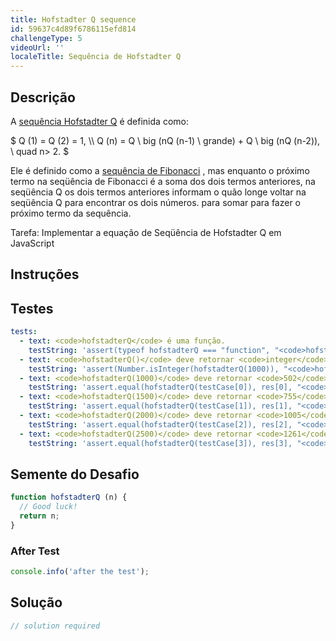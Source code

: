 ```yaml
---
title: Hofstadter Q sequence
id: 59637c4d89f6786115efd814
challengeType: 5
videoUrl: ''
localeTitle: Sequência de Hofstadter Q
---
```


## Descrição
<section id="description"><p> A <a href="https://en.wikipedia.org/wiki/Hofstadter_sequence#Hofstadter_Q_sequence" title="wp: Hofstadter_sequence # Hofstadter_Q_sequence">sequência Hofstadter Q</a> é definida como: </p><p> $ Q (1) = Q (2) = 1, \\ Q (n) = Q \ big (nQ (n-1) \ grande) + Q \ big (nQ (n-2)), \ quad n&gt; 2. $ </p><p> Ele é definido como a <a href="http://rosettacode.org/wiki/Fibonacci sequence" title="Seqüência de Fibonacci">sequência de Fibonacci</a> , mas enquanto o próximo termo na seqüência de Fibonacci é a soma dos dois termos anteriores, na seqüência Q os dois termos anteriores informam o quão longe voltar na seqüência Q para encontrar os dois números. para somar para fazer o próximo termo da sequência. </p> Tarefa: Implementar a equação de Seqüência de Hofstadter Q em JavaScript </section>

## Instruções
<section id="instructions">
</section>

## Testes
<section id='tests'>

```yml
tests:
  - text: <code>hofstadterQ</code> é uma função.
    testString: 'assert(typeof hofstadterQ === "function", "<code>hofstadterQ</code> is a function.");'
  - text: <code>hofstadterQ()</code> deve retornar <code>integer</code>
    testString: 'assert(Number.isInteger(hofstadterQ(1000)), "<code>hofstadterQ()</code> should return <code>integer</code>");'
  - text: <code>hofstadterQ(1000)</code> deve retornar <code>502</code>
    testString: 'assert.equal(hofstadterQ(testCase[0]), res[0], "<code>hofstadterQ(1000)</code> should return <code>502</code>");'
  - text: <code>hofstadterQ(1500)</code> deve retornar <code>755</code>
    testString: 'assert.equal(hofstadterQ(testCase[1]), res[1], "<code>hofstadterQ(1500)</code> should return <code>755</code>");'
  - text: <code>hofstadterQ(2000)</code> deve retornar <code>1005</code>
    testString: 'assert.equal(hofstadterQ(testCase[2]), res[2], "<code>hofstadterQ(2000)</code> should return <code>1005</code>");'
  - text: <code>hofstadterQ(2500)</code> deve retornar <code>1261</code>
    testString: 'assert.equal(hofstadterQ(testCase[3]), res[3], "<code>hofstadterQ(2500)</code> should return <code>1261</code>");'

```

</section>

## Semente do Desafio
<section id='challengeSeed'>

<div id='js-seed'>

```js
function hofstadterQ (n) {
  // Good luck!
  return n;
}

```

</div>


### After Test
<div id='js-teardown'>

```js
console.info('after the test');
```

</div>

</section>

## Solução
<section id='solution'>

```js
// solution required
```
</section>
